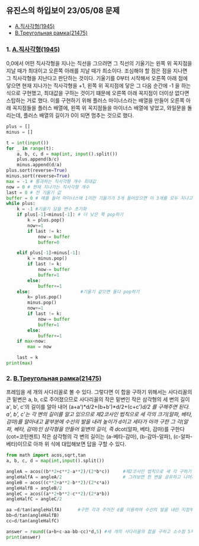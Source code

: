 ## 유진스의 하입보이 23/05/08 문제
- [A.직사각형(1945)](https://www.acmicpc.net/problem/1945)  
- [B.Треугольная рамка(21475)](https://www.acmicpc.net/problem/21475) 

### 1. [A.직사각형(1945)](https://www.acmicpc.net/problem/1945)  
0,0에서 어떤 직사각형을 지나는 직선을 그으려면 그 직선의 기울기는 왼쪽 위 꼭지점을 지날 때가 최대이고 
오른쪽 아래를 지날 때가 최소이다. 조심해야 할 점은 점을 지나면 그 직사각형을 지난다고 판단하는 것이다.
기울기를 0부터 시작해서 오른쪽 아래 점에 닿으면 현재 지나가는 직사각형을 +1, 왼쪽 위 꼭지점에 닿은 그 다음 순간에 -1
을 하는 식으로 구현했고, 최대값을 구하는 것이기 떄문에 오른쪽 아래 꼭지점이 더이상 없다면 스탑하는 거로 했다.
이를 구현하기 위해 플러스 마이너스라는 배열을 만들어 오른쪽 아래 꼭지점들을 플러스 배열에, 왼쪽 위 꼭지점들을 마이너스
배열에 넣었고, 와일문을 돌리는데, 플러스 배열의 길이가 0이 되면 멈추는 것으로 했다.

```python
plus = []
minus = []

t = int(input())
for _ in range(t):
    a, b, c, d = map(int, input().split())
    plus.append(b/c)
    minus.append(d/a)
plus.sort(reverse=True)
minus.sort(reverse=True)
max = -1 # 통과하는 직사각형 개수 최대값
now = 0 # 현재 지나가는 직사각형 개수
last = 0 # 전 기울기 값
buffer = 0 # 예를 들어 마이너스에 1이란 기울기가 3개 들어있으면 이 3개를 모두 지나고 이것의 다음 기울기가 왔을떄 한꺼번에 빼줘야 하므로 이걸 기다려주는 버퍼를 만듦
while plus:
    k = -1 #기울기 담을 변수 초기화
    if plus[-1]<minus[-1]: # 더 낮은 쪽 pop하기
        k = plus.pop()
        now+=1
        if last != k:
            now-= buffer
            buffer=0

    elif plus[-1]>minus[-1]:
        k = minus.pop()
        if last != k:
            now-= buffer
            buffer=1
        else: 
            buffer+=1
    else:                   #기울기 같으면 둘다 pop하기
        k= plus.pop()
        minus.pop()
        now+=1
        if last != k:
            now-= buffer
            buffer=1
        else: 
            buffer+=1
    if max<now:
        max = now

    last = k
print(max)
```

### 2. [B.Треугольная рамка(21475)](https://www.acmicpc.net/problem/21475) 
프레임을 세 개의 사다리꼴로 볼 수 있다. 그렇다면 이 합을 구하기 위해서는 사다리꼴의 큰 밑변은 a, b, c로 주어졌으므로 사다리꼴의 작은 밑변인 작은 삼각형의 세 변의 길이a', b', c'의 길이를 알아 내어
(a+a')*d/2+(b+b')*d/2+(c+c')*d/2 를 구해주면 된다. a', b', c'는 각 변의 길이를 알고 있으므로 제2코사인 법칙으로 세 각의 크기(알파, 베타, 감마)를 알아내고 꿑부분에 수선의 발을 내려 높이가 d이고 
세타가 아까 구한 그 각(알파, 베타, 감마)인 삼각형을 만들어 밑변의 길이, 즉 d*cot(알파, 베타, 감마)를 구한다(cot=코탄젠트) 작은 삼각형의 각 변의 길이는 (a-베타-감마), (b-감마-알파), (c-알파-베타)이므로
아까 위 식에 대입해보면 답을 구할 수 있다.
```python
from math import acos,sqrt,tan
a, b, c, d = map(int,input().split())

angleA = acos((b**2+c**2-a**2)/(2*b*c))     #제2코사인 법칙으로 세 각 구하기
angleHalfA = angleA/2                       # 그려보면 한 변을 공유하고 나머지 한 변은 d로 같게 주어지며 직각이므로 합동이다 따라서 각을 반으로 나눠준다.
angleB = acos((c**2+a**2-b**2)/(2*c*a))
angleHalfB = angleB/2
angleC = acos((a**2+b**2-c**2)/(2*a*b))
angleHalfC = angleC/2

aa =d/tan(angleHalfA)      #구한 각과 주어진 d를 이용하여 수선의 발을 내린 지점부터 꼭지점인 부분의 거리를 구함
bb=d/tan(angleHalfB)
cc=d/tan(angleHalfC)

answer = round((a+b+c-aa-bb-cc)*d,5) #세 개의 사다리꼴의 합을 구하고 소수점 5자리까지 표현한다.
print(answer)

```
